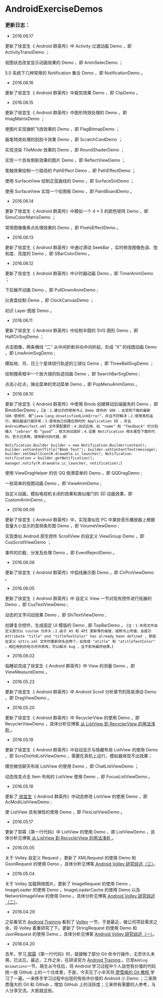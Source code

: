 # AndroidExerciseDemos

### 更新日志：

- 2016.06.17

更新了徐宜生《 Android 群英传》中 Activity 过渡动画 Demo ，即 ActivityTransiDemo ；

视图状态改变显示动画效果的 Demo ，即 AnimSelecDemo ；

5.0 系统下几种常用的 Notification 集合 Demo ，即 NotificationDemo 。

- 2016.06.16

更新了徐宜生《 Android 群英传》中裁剪效果 Demo ，即 ClipDemo 。

- 2016.06.15

更新了徐宜生《 Android 群英传》中图形特效处理的 Demo ，即 ImagMatrixDemo ；

使图片实现旗帜飞扬效果的 Demo ，即 FlagBitmapDemo ；

画笔特效处理的刮刮卡效果 Demo ，即 ScratchCardDemo ；

实现渲染 TileMode 效果的 Demo ，即 RoundShaderDemo ；

实现一个具有倒影效果的图片 Demo ，即 ReflectViewDemo ；

笔触效果绘制一个路径的 PathEffect Demo ，即 PathEffectDemo ；

使用 SurfaceView 绘制正弦曲线的 Demo ，即 SurfaceSinDemo ；

使用 SurfaceView 实现一个绘图板 Demo ，即 PaintBoardDemo 。

- 2016.06.14

更新了徐宜生《 Android 群英传》中模拟一个 4 * 5 的颜色矩阵 Demo ，即 SimuColorMatrixDemo ；

常用图像像素点处理效果的 Demo ，即 PixelsEffectDemo 。

- 2016.06.13

更新了徐宜生《 Android 群英传》中通过滑动 SeekBar ，实时修改图像色调、饱和度、亮度的 Demo ，即 SBarColorDemo 。

- 2016.06.12

更新了徐宜生《 Android 群英传》中计时器动画 Demo ，即 TimerAnimDemo ；

下拉展开动画 Demo ，即 PullDownAnimDemo ;

仪表盘绘制 Demo ，即 ClockCanvasDemo ；

初识 Layer 图层 Demo 。

- 2016.06.11

更新了徐宜生《 Android 群英传》中绘制半圆的 SVG 图形 Demo ，即 HalfCirSvgDemo ；

点击图像，两条横线 “二” 从中间折断并向中间折起，形成 “X” 的线图动画 Demo ，即 LineAnimSvgDemo ;

模拟地、月、日三个星体绕行轨迹的三球仪 Demo ，即 ThreeBallSvgDemo ；

绘制搜索框中一个放大镜的轨迹动画 Demo ，即 SearchBarSvgDemo ;

点击小红点，弹出菜单的灵动菜单 Demo ，即 PopMenuAnimDemo 。

- 2016.06.10

更新了徐宜生《 Android 群英传》中使用 Bmob 创建移动后端服务的 Demo ，即 BmobSerDemo 。(`注：1.建议仍然使用书上 Demo 提供的 SDK ，去官网下载的最新 SDK 使用时，报“java.lang.UnsatisfiedLinkError”，并且不好解决；2.使用真机运行，模拟器运行报异常；3.使用自己创建应用时的 Application ID ，并且 AndroidManifest.xml 文件需配置好；4.测试应用，如 "name" 和 "feedback" 栏分别输入 "zebron" 和 “good” ，依次测试就好；4.设置 Notification 相关属性下面的代码，官方已弃用，使用新代码代替，即`

`Notification.Builder builder = new Notification.Builder(context);
            builder.setContentTitle("Bmob Test");
            builder.setContentText(message);
            builder.setSmallIcon(R.drawable.ic_launcher);
            Notification notification = builder.getNotification();
            manager.notify(R.drawable.ic_launcher, notification);`)
 
使用 ViewDragHelper 的仿 QQ 侧滑菜单的 Demo ，即 QQDragDemo ;

一些简单的视图动画 Demo ，即 ViewAnimDemo ;

自定义动画，模拟电视机关闭的效果和类似推门的 3D 动画效果，即 CustomAnimDemo 。

- 2016.06.09

更新了徐宜生《 Android 群英传》中，实现类似在 PC 中某些音乐播放器上根据音量大小显示的音频条形图 Demo ，即 VolumeViewDemo ;

实现类似 Android 原生控件 ScrollView 的自定义 ViewGroup Demo ，即 CusScrollViewDemo ；

事件的拦截、分发及处理 Demo ，即 EventRejectDemo 。

- 2016.06.06

更新了徐宜生《 Android 群英传》中弧线展示图 Demo ，即 CirProViewDemo 。

- 2016.06.05

更新了徐宜生《 Android 群英传》中 自定义 View 一节对现有控件进行拓展的 Demo ，即 CusTextViewDemo ;

动态的文字闪动效果 Demo ，即 ShiTextViewDemo ;

创建复合控件，生成固定 UI 模版的 Demo , 即 TopBarDemo 。
(`注：1.布局文件自定义部分以 custom 为开头；2.由于 AS 和 API 更新等的缘故，按照书上所做，会提示 Attribute "title" and "titleTextColor" has already been defined , 那就在定义 attrs.xml 文件时重新命名这两个，如改成 "atitle" 和 "atitleTextColor" ，相应用到的地方亦作修改，可以解决 bug ，且不影响最终结果。`)

- 2016.06.02

临睡前完成了徐宜生《 Android 群英传》中 View 的测量 Demo ，即 ViewMeasureDemo 。

- 2016.05.23

更新了徐宜生《 Android 群英传》中 Android Scroll 分析章节的简易滑动 Demo ，即 DragViewDemo 。

- 2016.05.20

更新了徐宜生《 Android 群英传》中 RecyclerView 的使用 Demo ，即 RecyclerViewDemo ，具体分析见博客[ 从 ListView 到 RecyclerView 的用法浅析 ](http://iamasoldier6.com/2016/05/21/从-ListView-到-RecyclerView-的用法浅析/)。

- 2016.05.19

更新了徐宜生《 Android 群英传》中自动显示与隐藏布局 ListView 的使用 Demo ，即 ScroDisHidListViewDemo ，需要在真机上运行，模拟器体现不出效果；

模仿微信聊天布局 ListView 的使用 Demo ，即 ChatListViewDemo ；

动态改变点击 Item 布局的 ListView 使用 Demo ，即 FocusListViewDemo 。

- 2016.05.18

更新了[ 徐宜生](https://github.com/xuyisheng)《 Android 群英传》中动态修改 ListView 的使用 Demo ，即 AcModiListViewDemo ; 

使 ListView 具有弹性的使用 Demo ，即 FlexListViewDemo 。

- 2016.05.17

更新了郭霖《第一行代码》中 ListView 的使用 Demo ，即 ListViewDemo ，具体分析见博客[ 从 ListView 到 RecyclerView 的用法浅析 ](http://iamasoldier6.com/2016/05/21/从-ListView-到-RecyclerView-的用法浅析/)。

- 2016.05.05

关于 Volley 自定义 Request ，更新了 XMLRequest 的使用 Demo 和 GsonRequest 的使用 Demo 。具体分析见博客[ Android Volley 研究综述（三）](http://iamasoldier6.com/2016/05/05/Android-Volley-研究综述（三）/)。

- 2016.05.04

关于 Volley 加载网络图片，更新了 ImageRequest 的使用 Demo ，ImageLoader 的使用 Demo ，ImageLoaderCache 的使用 Demo 以及 NetworkImageView 的使用 Demo 。具体分析见博客[ Android Volley 研究综述（二）](http://iamasoldier6.com/2016/05/04/Android-Volley-研究综述（二）/)。

- 2016.04.29

之前看官方 [Android Training](http://developer.android.com/training/index.html) 看到了 [Volley](http://developer.android.com/training/volley/index.html) 一节，于是最近，做公司项目需求之余，将 Volley 着重研究了下。更新了 StringRequest 的使用 Demo 和 JsonRequest 的使用 Demo 。具体分析见博客 [ Android Volley 研究综述（一）](http://iamasoldier6.com/2016/04/30/Android-Volley-研究综述（一）/)。

- 2016.04.20

去年，学习[ 郭霖](http://blog.csdn.net/guolin_blog)《第一行代码》时，就接触了部分 Git 命令行操作，无奈许久未用，已淡忘。最近，工作之余，在研读官方 [Android Training ](http://developer.android.com/training/index.html)，已至`Adding Animations`一节，萌生从今往后，将 Android 学习过程中个人自觉有价值的代码统一放 Github 上的一个仓库里，于是，今天花了小半天将[ 廖雪峰的 Git 教程 ](http://www.liaoxuefeng.com/wiki/0013739516305929606dd18361248578c67b8067c8c017b000)学习了一遍。一来练手学习过程中出现的有些许价值的 Android 小 Demo ；二来熟悉强大的 Git 和 Github ，增加 GitHub 上的活跃度；三来供有需要的人参考，与人分享交流。大抵就这些。



